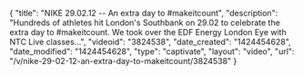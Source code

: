 {
    "title": "NIKE 29.02.12 -- An extra day to #makeitcount",
    "description": "Hundreds of athletes hit London's Southbank on 29.02 to celebrate the extra day to #makeitcount. We took over the EDF Energy London Eye with NTC Live classes...",
    "videoid": "3824538",
    "date_created": "1424454628",
    "date_modified": "1424454628",
    "type": "captivate",
    "layout": "video",
    "url": "\/v\/nike-29-02-12-an-extra-day-to-makeitcount\/3824538"
}